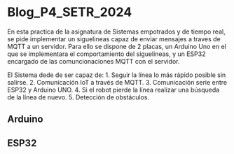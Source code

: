 # Blog_P4_SETR_2024

En esta practica de la asignatura de Sistemas empotrados y de tiempo real, se pide implementar un siguelineas capaz de enviar mensajes a traves de MQTT a un servidor. Para ello se dispone de 2 placas, un Arduino Uno en el que se implementara el comportamiento del siguelineas, y un ESP32 encargado de las comuncionaciones MQTT con el servidor. 

El Sistema dede de ser capaz de:
    1. Seguir la línea lo más rápido posible sin salirse.
    2. Comunicación IoT a través de MQTT.
    3. Comunicación serie entre ESP32 y Arduino UNO.
    4. Si el robot pierde la línea realizar una búsqueda de la línea de nuevo.
    5. Detección de obstáculos.

## Arduino

## ESP32
